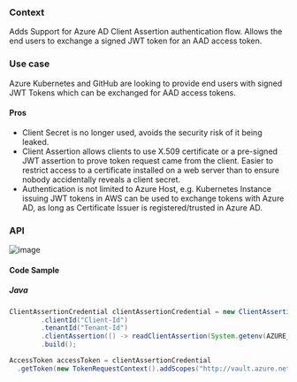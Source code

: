 ### Context
Adds Support for Azure AD Client Assertion authentication flow.
Allows the end users to exchange a signed JWT token for an AAD access token.

### Use case
Azure Kubernetes and GitHub are looking to provide end users with signed JWT Tokens which can be exchanged for AAD access tokens.


#### Pros
* Client Secret is no longer used, avoids the security risk of it being leaked.
* Client Assertion allows clients to use X.509 certificate or a pre-signed JWT assertion to prove token request came from the client. Easier to restrict access to a certificate installed on a web server than to ensure nobody accidentally reveals a client secret. 
* Authentication is not limited to Azure Host, e.g. Kubernetes Instance issuing JWT tokens in AWS can be used to exchange tokens with Azure AD, as long as Certificate Issuer is registered/trusted in Azure AD.

### API

![image](https://user-images.githubusercontent.com/5430778/157745060-6c47709d-2154-4140-8c13-62ec944cd82c.png)

#### Code Sample

##### Java
```java
ClientAssertionCredential clientAssertionCredential = new ClientAssertionCredentialBuilder()
        .clientId("Client-Id")
        .tenantId("Tenant-Id")
        .clientAssertion(() -> readClientAssertion(System.getenv(AZURE_FEDERATED_TOKEN_FILE)))
        .build();

AccessToken accessToken = clientAssertionCredential
  .getToken(new TokenRequestContext().addScopes("http://vault.azure.net/.default")).block();

```
